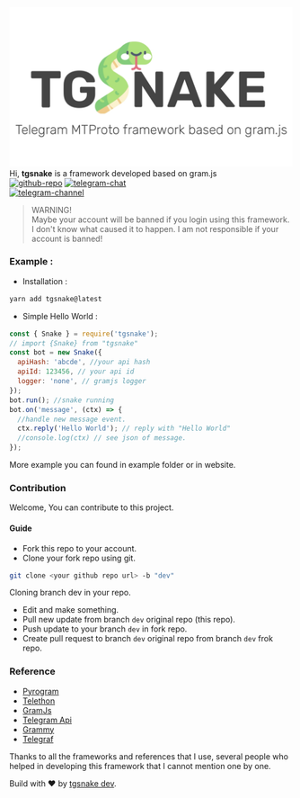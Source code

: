 ![tgsnakeicon-flaticon](./media/tgsnake.jpg)  
Hi, **tgsnake** is a framework developed based on gram.js  
[![github-repo](https://img.shields.io/badge/Github-butthx-blue.svg?style=for-the-badge&logo=github)](https://github.com/butthx/tgsnake) [![telegram-chat](https://img.shields.io/badge/Telegram-Chat-blue.svg?style=for-the-badge&logo=telegram)](https://t.me/tgsnakechat)  
[![telegram-channel](https://img.shields.io/badge/Telegram-Channel-blue.svg?style=for-the-badge&logo=telegram)](https://t.me/tgsnake)

> WARNING! <br/> Maybe your account will be banned if you login using this framework. I don't know what caused it to happen. I am not responsible if your account is banned!

### Example :

- Installation :

```bash
yarn add tgsnake@latest
```

- Simple Hello World :

```javascript
const { Snake } = require('tgsnake');
// import {Snake} from "tgsnake"
const bot = new Snake({
  apiHash: 'abcde', //your api hash
  apiId: 123456, // your api id
  logger: 'none', // gramjs logger
});
bot.run(); //snake running
bot.on('message', (ctx) => {
  //handle new message event.
  ctx.reply('Hello World'); // reply with "Hello World"
  //console.log(ctx) // see json of message.
});
```

More example you can found in example folder or in website.

### Contribution

Welcome, You can contribute to this project.

#### Guide

- Fork this repo to your account.
- Clone your fork repo using git.

```bash
git clone <your github repo url> -b "dev"
```

Cloning branch dev in your repo.

- Edit and make something.
- Pull new update from branch `dev` original repo (this repo).
- Push update to your branch `dev` in fork repo.
- Create pull request to branch `dev` original repo from branch `dev` frok repo.

### Reference

- [Pyrogram](https://github.com/pyrogram/pyrogram)
- [Telethon](https://github.com/LonamiWebs/Telethon)
- [GramJs](https://github.com/gram-js/gramjs)
- [Telegram Api](https://core.telegram.org/schema)
- [Grammy](https://github.com/grammyjs/grammyjs)
- [Telegraf](https://github.com/telegraf/telegraf)

Thanks to all the frameworks and references that I use, several people who helped in developing this framework that I cannot mention one by one.

Build with ♥️ by [tgsnake dev](https://t.me/tgsnakechat).
